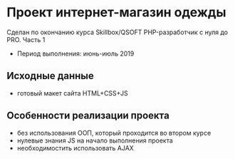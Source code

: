 # Проект интернет-магазин одежды
Сделан по окончанию курса Skillbox/QSOFT PHP-разработчик с нуля до PRO. Часть 1
- Период выполнения: июнь-июль 2019
## Исходные данные
- готовый макет сайта HTML+CSS+JS
## Особенности реализации проекта
- без использования ООП, который проходится во втором курсе
- нулевые знания JS на начало выполнения проекта
- необходимостить использовать AJAX
